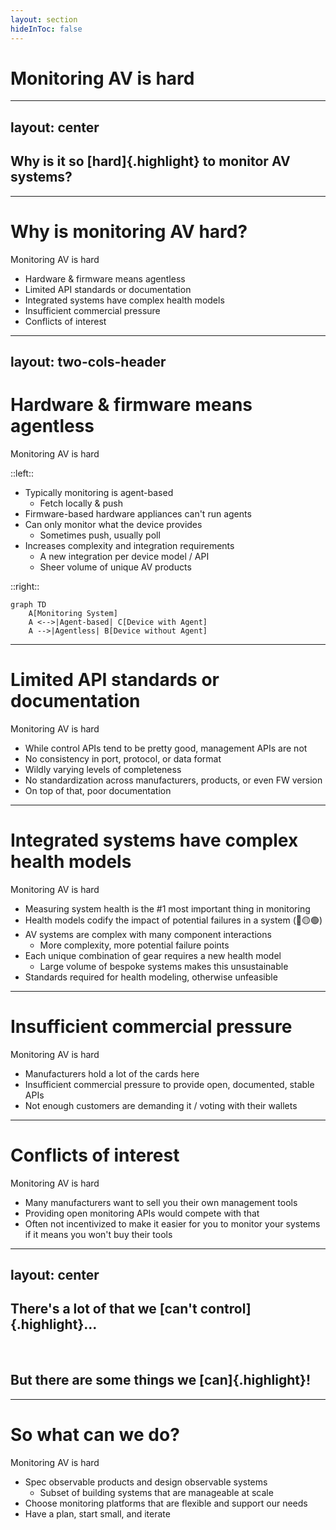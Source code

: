 ```yaml
---
layout: section
hideInToc: false
---
```


<PresenterTimer :minutes="4" :seconds="0" />

# Monitoring AV is hard

<!--
- Section break
- Way harder than it has any right to be
- That's going to be our next topic for the day
-->

---
layout: center
---

<PresenterTimer :minutes="3" :seconds="0" />

## Why is it so [hard]{.highlight} to monitor AV systems?


<!--
**INTERACTIVE**: Ask the room for their thoughts before revealing the answers
-->

---

<PresenterTimer :minutes="1" :seconds="0" />

# Why is monitoring AV hard?

Monitoring AV is hard

<v-clicks>

- Hardware & firmware means agentless
- Limited API standards or documentation
- Integrated systems have complex health models
- Insufficient commercial pressure
- Conflicts of interest

</v-clicks>

<!--
- DON'T DIG INTO THESE...COVERING EACH IN DEAIL IN THE NEXT SLIDES
- [click] Hardware means agentless monitoring, which has its own set of challenges.
- [click] limited to no API standards, docs, etc
- [click] Complex systems make for complex health models
- [click] Insufficient commercial pressure
- [click] Conflicts of interest
- Let's dive into each one of these a bit more [click]
-->

---
layout: two-cols-header
---

<PresenterTimer :minutes="2" :seconds="0" />

# Hardware & firmware means agentless

Monitoring AV is hard

::left::
<v-clicks>

- Typically monitoring is agent-based
    - Fetch locally & push
- Firmware-based hardware appliances can't run agents
- Can only monitor what the device provides
    - Sometimes push, usually poll
- Increases complexity and integration requirements
    - A new integration per device model / API
    - Sheer volume of unique AV products

</v-clicks>


::right::

<div v-click="1">

```mermaid
graph TD
    A[Monitoring System]
    A <-->|Agent-based| C[Device with Agent]
    A -->|Agentless| B[Device without Agent]
```

</div>

<!--
[click] [click] [click] [click]
- Agentless monitoring means we have to come in from the outside and ask the device questions
-->

---

<PresenterTimer :minutes="2" :seconds="0" />

# Limited API standards or documentation

Monitoring AV is hard

<v-clicks>

- While control APIs tend to be pretty good, management APIs are not
- No consistency in port, protocol, or data format
- Wildly varying levels of completeness
- No standardization across manufacturers, products, or even FW version
- On top of that, poor documentation

</v-clicks>

<!--
- Completeness: display that tells us what input its on may not tell us what temperature it currently is, or what its CPU / memory utilization is, or if it's dropping packets on the interface
- SNMP is a good example...even if we do have it, we likely don't have a MIB, nor does that SNMP cover the required telemetry on the device
-->

---

<PresenterTimer :minutes="2" :seconds="0" />

# Integrated systems have complex health models

Monitoring AV is hard

<v-clicks>

- Measuring system health is the #1 most important thing in monitoring
- Health models codify the impact of potential failures in a system (🔴🟡🟢)
- AV systems are complex with many component interactions
    - More complexity, more potential failure points
- Each unique combination of gear requires a new health model
    - Large volume of bespoke systems makes this unsustainable
- Standards required for health modeling, otherwise unfeasible

</v-clicks>

---

<PresenterTimer :minutes="1" :seconds="0" />

# Insufficient commercial pressure

Monitoring AV is hard

<v-clicks>

- Manufacturers hold a lot of the cards here
- Insufficient commercial pressure to provide open, documented, stable APIs
- Not enough customers are demanding it / voting with their wallets

</v-clicks>

---

<PresenterTimer :minutes="1" :seconds="0" />

# Conflicts of interest

Monitoring AV is hard

<v-clicks>

- Many manufacturers want to sell you their own management tools
- Providing open monitoring APIs would compete with that
- Often not incentivized to make it easier for you to monitor your systems if it means you won't buy their tools

</v-clicks>

<!--
- SOME manufacturers, not all
- There are good guys out there too and I'm happy to point you in the right direction
-->

---
layout: center
---

## There's a lot of that we [can't control]{.highlight}...
<br/>

<v-click>

## But there are some things we [can]{.highlight}!

</v-click>


---

<PresenterTimer :minutes="1" :seconds="0" />

# So what can we do?

Monitoring AV is hard

<v-clicks>

- Spec observable products and design observable systems
    - Subset of building systems that are manageable at scale
- Choose monitoring platforms that are flexible and support our needs
- Have a plan, start small, and iterate

</v-clicks>

<!--
- [click] [click] [click]
- These 3 things are what we'll spend the rest of this class on
-->

